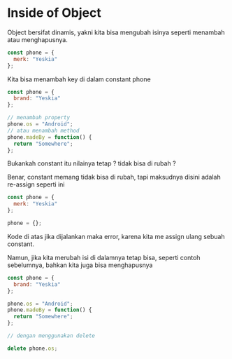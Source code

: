 # Inside of Object

Object bersifat dinamis, yakni kita bisa mengubah isinya seperti menambah atau menghapusnya.

```javascript
const phone = {
  merk: "Yeskia"
};
```

Kita bisa menambah key di dalam constant phone

```javascript
const phone = {
  brand: "Yeskia"
};

// menambah property
phone.os = "Android";
// atau menambah method
phone.madeBy = function() {
  return "Somewhere";
};
```

Bukankah constant itu nilainya tetap ? tidak bisa di rubah ?

Benar, constant memang tidak bisa di rubah, tapi maksudnya disini adalah re-assign seperti ini

```javascript
const phone = {
  merk: "Yeskia"
};

phone = {};
```

Kode di atas jika dijalankan maka error, karena kita me assign ulang sebuah constant.

Namun, jika kita merubah isi di dalamnya tetap bisa, seperti contoh sebelumnya, bahkan kita juga bisa menghapusnya

```javascript
const phone = {
  brand: "Yeskia"
};

phone.os = "Android";
phone.madeBy = function() {
  return "Somewhere";
};

// dengan menggunakan delete

delete phone.os;
```
